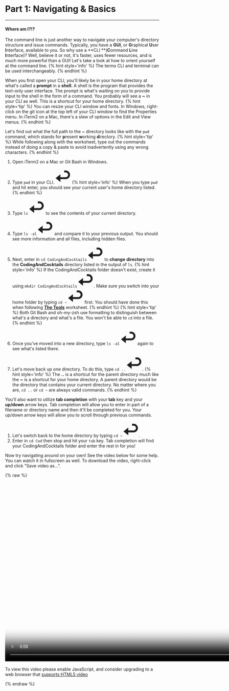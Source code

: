 # Part 1: Navigating & Basics

---

#### Where am I?!?

The command line is just another way to navigate your computer's directory structure and issue commands. Typically, you have a **GUI**, or **G**raphical **U**ser **I**nterface, available to you. So why use a **CLI **\(**C**ommand **L**ine **I**nterface\)? Well, believe it or not, it's faster, uses fewer resources, and is much more powerful than a GUI! Let's take a look at how to orient yourself at the command line.
    {% hint style='info' %}
The terms CLI and terminal can be used interchangeably.
    {% endhint %}

When you first open your CLI, you'll likely be in your home directory at what's called a **prompt** in a **shell**. A shell is the program that provides the text-only user interface. The prompt is what's waiting on you to provide input to the shell in the form of a command. You probably will see a **~** in your CLI as well. This is a shortcut for your home directory.
    {% hint style='tip' %}
You can resize your CLI window and fonts. In Windows, right-click on the git icon at the top left of your CLI window to find the Properties menu. In iTerm2 on a Mac, there's a slew of options in the Edit and View menus.
    {% endhint %}

Let's find out what the full path to the ~ directory looks like with the `pwd` command, which stands for **p**resent **w**orking **d**irectory.
    {% hint style='tip' %}
While following along with the worksheet, type out the commands instead of doing a copy & paste to avoid inadvertently using any wrong characters.
    {% endhint %}

1. Open iTerm2 on a Mac or Git Bash in Windows.

2. Type `pwd` in your CLI. ![](images/enter.png)
    {% hint style='info' %}
When you type `pwd` and hit enter, you should see your current user's home directory listed.
    {% endhint %}

3. Type `ls` ![](images/enter.png) to see the contents of your current directory.
4. Type `ls -al` ![](images/enter.png) and compare it to your previous output.  You should see more information and all files, including hidden files.
5. Next, enter in `cd CodingAndCocktails` ![](images/enter.png) to **change** **directory** into the **CodingAndCocktails** directory listed in the output of `ls`.
    {% hint style='info' %}
If the CodingAndCocktails folder doesn't exist, create it using `mkdir CodingAndCocktails` ![](images/enter.png). Make sure you switch into your home folder by typing `cd ~` ![](images/enter.png) first. You should have done this when following [**The Tools**](https://codingandcocktailskc.gitbooks.io/coding-cocktails-the-tools/content/organization---codingandcocktails-folder.html) worksheet.
    {% endhint %}
    {% hint style='tip' %}
Both Git Bash and oh-my-zsh use formatting to distinguish between what's a directory and what's a file. You won't be able to `cd` into a file.
    {% endhint %}

6. Once you've moved into a new directory, type `ls -al` ![](images/enter.png) again to see what's listed there.
7. Let's move back up one directory. To do this, type `cd ..` ![](images/enter.png).
    {% hint style='info' %}
The **..** is a shortcut for the parent directory  much like the **~** is a shortcut for your home directory. A parent directory would be the directory that contains your current directory. No matter where you are, `cd ..` or `cd ~` are always valid commands.
    {% endhint %}

You'll also want to utilize **tab completion** with your **tab** key and your **up/down** arrow keys. Tab completion will allow you to enter in part of a filename or directory name and then it'll be completed for you. Your up/down arrow keys will allow you to scroll through previous commands.

1. Let's switch back to the home directory by typing `cd ~` ![](images/enter.png).
2. Enter in `cd Cod` then stop and hit your `tab` key. Tab completion will find your CodingAndCocktails folder and enter the rest in for you!

Now try navigating around on your own! See the video below for some help. You can watch it in fullscreen as well. To download the video, right-click and click "Save video as...".

{% raw %}
  <video id="CLI_Part1" class="video-js" controls preload="auto" width="900" height="600"
  poster="CLI_Part1.jpg" data-setup="{}">
  <source src="videos/CLI_Part1.mp4" type='video/mp4'>
  <p class="vjs-no-js">
    To view this video please enable JavaScript, and consider upgrading to a web browser that
    <a href="http://videojs.com/html5-video-support/" target="_blank">supports HTML5 video</a>
  </p>
  </video>
{% endraw %}
